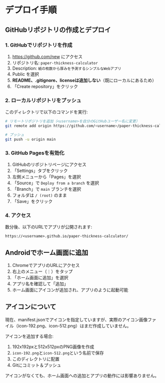 # デプロイ手順

## GitHubリポジトリの作成とデプロイ

### 1. GitHubでリポジトリを作成

1. https://github.com/new にアクセス
2. リポジトリ名: `paper-thickness-calculator`
3. Description: `紙の枚数から厚みを予測するシンプルなWebアプリ`
4. Public を選択
5. **README、.gitignore、licenseは追加しない**（既にローカルにあるため）
6. 「Create repository」をクリック

### 2. ローカルリポジトリをプッシュ

このディレクトリで以下のコマンドを実行:

```bash
# リモートリポジトリを追加（<username>を自分のGitHubユーザー名に変更）
git remote add origin https://github.com/<username>/paper-thickness-calculator.git

# プッシュ
git push -u origin main
```

### 3. GitHub Pagesを有効化

1. GitHubのリポジトリページにアクセス
2. 「Settings」タブをクリック
3. 左側メニューから「Pages」を選択
4. 「Source」で `Deploy from a branch` を選択
5. 「Branch」で `main` ブランチを選択
6. フォルダは `/ (root)` のまま
7. 「Save」をクリック

### 4. アクセス

数分後、以下のURLでアプリが公開されます:

```
https://<username>.github.io/paper-thickness-calculator/
```

## Androidでホーム画面に追加

1. ChromeでアプリのURLにアクセス
2. 右上のメニュー（⋮）をタップ
3. 「ホーム画面に追加」を選択
4. アプリ名を確認して「追加」
5. ホーム画面にアイコンが追加され、アプリのように起動可能

## アイコンについて

現在、manifest.jsonでアイコンを指定していますが、実際のアイコン画像ファイル（icon-192.png、icon-512.png）はまだ作成していません。

アイコンを追加する場合:
1. 192x192pxと512x512pxのPNG画像を作成
2. `icon-192.png`と`icon-512.png`という名前で保存
3. このディレクトリに配置
4. Gitにコミット＆プッシュ

アイコンがなくても、ホーム画面への追加とアプリの動作には影響ありません。
